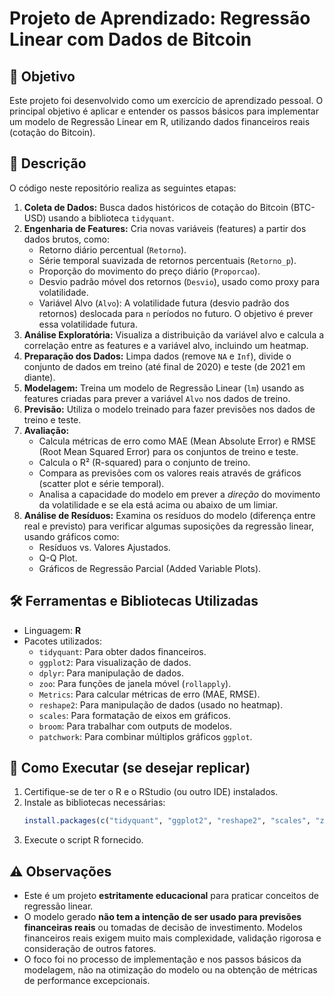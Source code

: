 # Projeto de Aprendizado: Regressão Linear com Dados de Bitcoin

## 🎯 Objetivo

Este projeto foi desenvolvido como um exercício de aprendizado pessoal. O principal objetivo é aplicar e entender os passos básicos para implementar um modelo de Regressão Linear em R, utilizando dados financeiros reais (cotação do Bitcoin).

## 📖 Descrição

O código neste repositório realiza as seguintes etapas:

1.  **Coleta de Dados:** Busca dados históricos de cotação do Bitcoin (BTC-USD) usando a biblioteca `tidyquant`.
2.  **Engenharia de Features:** Cria novas variáveis (features) a partir dos dados brutos, como:
    * Retorno diário percentual (`Retorno`).
    * Série temporal suavizada de retornos percentuais (`Retorno_p`).
    * Proporção do movimento do preço diário (`Proporcao`).
    * Desvio padrão móvel dos retornos (`Desvio`), usado como proxy para volatilidade.
    * Variável Alvo (`Alvo`): A volatilidade futura (desvio padrão dos retornos) deslocada para `n` períodos no futuro. O objetivo é prever essa volatilidade futura.
3.  **Análise Exploratória:** Visualiza a distribuição da variável alvo e calcula a correlação entre as features e a variável alvo, incluindo um heatmap.
4.  **Preparação dos Dados:** Limpa dados (remove `NA` e `Inf`), divide o conjunto de dados em treino (até final de 2020) e teste (de 2021 em diante).
5.  **Modelagem:** Treina um modelo de Regressão Linear (`lm`) usando as features criadas para prever a variável `Alvo` nos dados de treino.
6.  **Previsão:** Utiliza o modelo treinado para fazer previsões nos dados de treino e teste.
7.  **Avaliação:**
    * Calcula métricas de erro como MAE (Mean Absolute Error) e RMSE (Root Mean Squared Error) para os conjuntos de treino e teste.
    * Calcula o R² (R-squared) para o conjunto de treino.
    * Compara as previsões com os valores reais através de gráficos (scatter plot e série temporal).
    * Analisa a capacidade do modelo em prever a *direção* do movimento da volatilidade e se ela está acima ou abaixo de um limiar.
8.  **Análise de Resíduos:** Examina os resíduos do modelo (diferença entre real e previsto) para verificar algumas suposições da regressão linear, usando gráficos como:
    * Resíduos vs. Valores Ajustados.
    * Q-Q Plot.
    * Gráficos de Regressão Parcial (Added Variable Plots).

## 🛠️ Ferramentas e Bibliotecas Utilizadas

* Linguagem: **R**
* Pacotes utilizados:
    * `tidyquant`: Para obter dados financeiros.
    * `ggplot2`: Para visualização de dados.
    * `dplyr`: Para manipulação de dados.
    * `zoo`: Para funções de janela móvel (`rollapply`).
    * `Metrics`: Para calcular métricas de erro (MAE, RMSE).
    * `reshape2`: Para manipulação de dados (usado no heatmap).
    * `scales`: Para formatação de eixos em gráficos.
    * `broom`: Para trabalhar com outputs de modelos.
    * `patchwork`: Para combinar múltiplos gráficos `ggplot`.

## 🚀 Como Executar (se desejar replicar)

1.  Certifique-se de ter o R e o RStudio (ou outro IDE) instalados.
2.  Instale as bibliotecas necessárias:
    ```R
    install.packages(c("tidyquant", "ggplot2", "reshape2", "scales", "zoo", "dplyr", "Metrics", "broom", "patchwork"))
    ```
3.  Execute o script R fornecido.

## ⚠️ Observações

* Este é um projeto **estritamente educacional** para praticar conceitos de regressão linear.
* O modelo gerado **não tem a intenção de ser usado para previsões financeiras reais** ou tomadas de decisão de investimento. Modelos financeiros reais exigem muito mais complexidade, validação rigorosa e consideração de outros fatores.
* O foco foi no processo de implementação e nos passos básicos da modelagem, não na otimização do modelo ou na obtenção de métricas de performance excepcionais.
